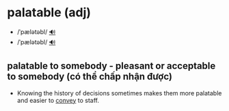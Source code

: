 # palatable (adj)

- /ˈpælətəbl/ [🔊](https://www.oxfordlearnersdictionaries.com/media/english/uk_pron/p/pal/palat/palatable__gb_1.mp3)
- /ˈpælətəbl/ [🔊](https://www.oxfordlearnersdictionaries.com/media/english/us_pron/p/pal/palat/palatable__us_1.mp3)

## palatable to somebody - pleasant or acceptable to somebody (có thể chấp nhận được)

- Knowing the history of decisions sometimes makes them more palatable and easier to [convey](../c/convey-v.md#to-make-ideas-feelings-etc-known-to-somebody-truyền-đạt) to staff.
